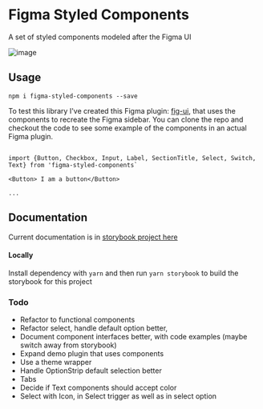# Figma Styled Components
A set of styled components modeled after the Figma UI

![image](https://user-images.githubusercontent.com/170681/62256697-2b65f500-b3b7-11e9-9937-7673ab072c84.png)

## Usage

```npm i figma-styled-components --save```

To test this library I've created this Figma plugin: [fig-ui](https://github.com/jhardy/fig-ui), that uses the components to recreate the Figma sidebar. You can clone the repo and checkout the code to see some example of the components in an actual Figma plugin.

```

import {Button, Checkbox, Input, Label, SectionTitle, Select, Switch, Text} from 'figma-styled-components`

<Button> I am a button</Button>

...

```

## Documentation

Current documentation is in [storybook project here](https://determined-borg-d1ccaa.netlify.com/)


#### Locally
Install dependency with `yarn` and then run `yarn storybook` to build the storybook for this project


### Todo
* Refactor to functional components
* Refactor select, handle default option better,
* Document component interfaces better, with code examples (maybe switch away from storybook)
* Expand demo plugin that uses components
* Use a theme wrapper
* Handle OptionStrip default selection better
* Tabs
* Decide if Text components should accept color
* Select with Icon, in Select trigger as well as in select option

